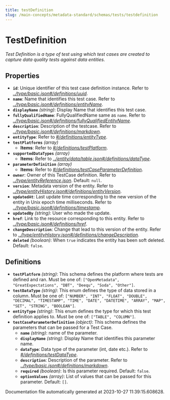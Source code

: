 ```yaml
---
title: testDefinition
slug: /main-concepts/metadata-standard/schemas/tests/testdefinition
---
```


# TestDefinition

*Test Definition is a type of test using which test cases are created to capture data quality tests against data entities.*

## Properties

- **`id`**: Unique identifier of this test case definition instance. Refer to *[../type/basic.json#/definitions/uuid](#/type/basic.json#/definitions/uuid)*.
- **`name`**: Name that identifies this test case. Refer to *[../type/basic.json#/definitions/entityName](#/type/basic.json#/definitions/entityName)*.
- **`displayName`** *(string)*: Display Name that identifies this test case.
- **`fullyQualifiedName`**: FullyQualifiedName same as `name`. Refer to *[../type/basic.json#/definitions/fullyQualifiedEntityName](#/type/basic.json#/definitions/fullyQualifiedEntityName)*.
- **`description`**: Description of the testcase. Refer to *[../type/basic.json#/definitions/markdown](#/type/basic.json#/definitions/markdown)*.
- **`entityType`**: Refer to *[#/definitions/entityType](#definitions/entityType)*.
- **`testPlatforms`** *(array)*
  - **Items**: Refer to *[#/definitions/testPlatform](#definitions/testPlatform)*.
- **`supportedDataTypes`** *(array)*
  - **Items**: Refer to *[../entity/data/table.json#/definitions/dataType](#/entity/data/table.json#/definitions/dataType)*.
- **`parameterDefinition`** *(array)*
  - **Items**: Refer to *[#/definitions/testCaseParameterDefinition](#definitions/testCaseParameterDefinition)*.
- **`owner`**: Owner of this TestCase definition. Refer to *[../type/entityReference.json](#/type/entityReference.json)*. Default: `null`.
- **`version`**: Metadata version of the entity. Refer to *[../type/entityHistory.json#/definitions/entityVersion](#/type/entityHistory.json#/definitions/entityVersion)*.
- **`updatedAt`**: Last update time corresponding to the new version of the entity in Unix epoch time milliseconds. Refer to *[../type/basic.json#/definitions/timestamp](#/type/basic.json#/definitions/timestamp)*.
- **`updatedBy`** *(string)*: User who made the update.
- **`href`**: Link to the resource corresponding to this entity. Refer to *[../type/basic.json#/definitions/href](#/type/basic.json#/definitions/href)*.
- **`changeDescription`**: Change that lead to this version of the entity. Refer to *[../type/entityHistory.json#/definitions/changeDescription](#/type/entityHistory.json#/definitions/changeDescription)*.
- **`deleted`** *(boolean)*: When `true` indicates the entity has been soft deleted. Default: `false`.
## Definitions

- <a id="definitions/testPlatform"></a>**`testPlatform`** *(string)*: This schema defines the platform where tests are defined and ran. Must be one of: `["OpenMetadata", "GreatExpectations", "DBT", "Deequ", "Soda", "Other"]`.
- <a id="definitions/testDataType"></a>**`testDataType`** *(string)*: This enum defines the type of data stored in a column. Must be one of: `["NUMBER", "INT", "FLOAT", "DOUBLE", "DECIMAL", "TIMESTAMP", "TIME", "DATE", "DATETIME", "ARRAY", "MAP", "SET", "STRING", "BOOLEAN"]`.
- <a id="definitions/entityType"></a>**`entityType`** *(string)*: This enum defines the type for which this test definition applies to. Must be one of: `["TABLE", "COLUMN"]`.
- <a id="definitions/testCaseParameterDefinition"></a>**`testCaseParameterDefinition`** *(object)*: This schema defines the parameters that can be passed for a Test Case.
  - **`name`** *(string)*: name of the parameter.
  - **`displayName`** *(string)*: Display Name that identifies this parameter name.
  - **`dataType`**: Data type of the parameter (int, date etc.). Refer to *[#/definitions/testDataType](#definitions/testDataType)*.
  - **`description`**: Description of the parameter. Refer to *[../type/basic.json#/definitions/markdown](#/type/basic.json#/definitions/markdown)*.
  - **`required`** *(boolean)*: Is this parameter required. Default: `false`.
  - **`optionValues`** *(array)*: List of values that can be passed for this parameter. Default: `[]`.


Documentation file automatically generated at 2023-10-27 11:39:15.608628.
